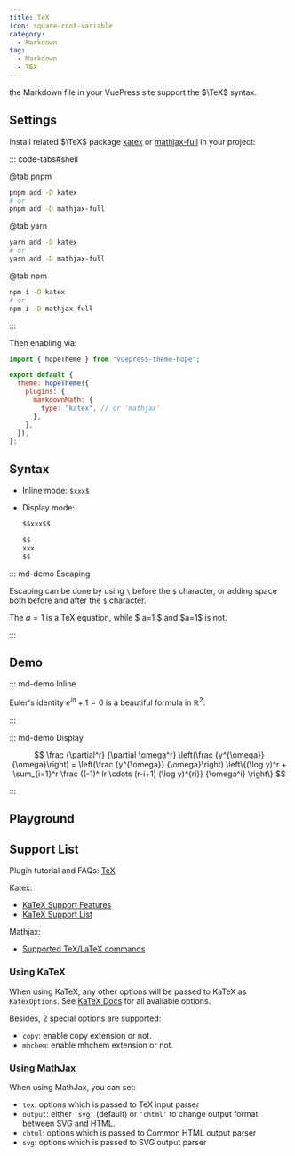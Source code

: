 ```yaml
---
title: TeX
icon: square-root-variable
category:
  - Markdown
tag:
  - Markdown
  - TEX
---
```


the Markdown file in your VuePress site support the $\TeX$ syntax.

<!-- more -->

## Settings

Install related $\TeX$ package [katex](https://katex.org) or [mathjax-full](https://docs.mathjax.org/en/latest/) in your project:

::: code-tabs#shell

@tab pnpm

```bash
pnpm add -D katex
# or
pnpm add -D mathjax-full
```

@tab yarn

```bash
yarn add -D katex
# or
yarn add -D mathjax-full
```

@tab npm

```bash
npm i -D katex
# or
npm i -D mathjax-full
```

:::

Then enabling via:

```js {8,10} title=".vuepress/config.js"
import { hopeTheme } from "vuepress-theme-hope";

export default {
  theme: hopeTheme({
    plugins: {
      markdownMath: {
        type: "katex", // or 'mathjax'
      },
    },
  }),
};
```

## Syntax

- Inline mode: `$xxx$`

- Display mode:

  ```md
  $$xxx$$

  $$
  xxx
  $$
  ```

::: md-demo Escaping

Escaping can be done by using `\` before the `$` character, or adding space both before and after the `$` character.

The $a=1$ is a TeX equation, while $ a=1 $ and \$a=1$ is not.

:::

## Demo

::: md-demo Inline

Euler's identity $e^{i\pi}+1=0$ is a beautiful formula in $\mathbb{R}^2$.

:::

::: md-demo Display

$$
\frac {\partial^r} {\partial \omega^r} \left(\frac {y^{\omega}} {\omega}\right)
= \left(\frac {y^{\omega}} {\omega}\right) \left\{(\log y)^r + \sum_{i=1}^r \frac {(-1)^ Ir \cdots (r-i+1) (\log y)^{ri}} {\omega^i} \right\}
$$

:::

## Playground

<!-- markdownlint-disable -->

<KatexPlayground />

<!-- markdownlint-restore -->

## Support List

Plugin tutorial and FAQs: [TeX](https://mdit-plugins.github.io/tex.html#tex-tutorial)

Katex:

- [KaTeX Support Features](https://katex.org/docs/supported.html)
- [KaTeX Support List](https://katex.org/docs/support_table.html)

Mathjax:

- [Supported TeX/LaTeX commands](https://docs.mathjax.org/en/latest/input/tex/macros/index.html#tex-commands)

### Using KaTeX

When using KaTeX, any other options will be passed to KaTeX as `KatexOptions`. See [KaTeX Docs](https://katex.org/docs/options.html) for all available options.

Besides, 2 special options are supported:

- `copy`: enable copy extension or not.
- `mhchem`: enable mhchem extension or not.

### Using MathJax

When using MathJax, you can set:

- `tex`: options which is passed to TeX input parser
- `output`: either `'svg'` (default) or `'chtml'` to change output format between SVG and HTML.
- `chtml`: options which is passed to Common HTML output parser
- `svg`: options which is passed to SVG output parser

<script setup lang="ts">
import { defineAsyncComponent } from 'vue';

const KatexPlayground = defineAsyncComponent(()=> import('@KatexPlayground'));
</script>
